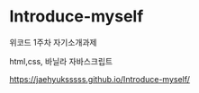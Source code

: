 # Introduce-myself
위코드 1주차 자기소개과제

html,css, 바닐라 자바스크립트

https://jaehyuksssss.github.io/Introduce-myself/
